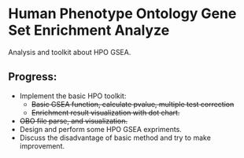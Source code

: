# Human Phenotype Ontology Gene Set Enrichment Analyze

Analysis and toolkit about HPO GSEA.

## Progress:

- Implement the basic HPO toolkit:
    + <del>Basic GSEA function, calculate pvalue, multiple test correction</del>
    + <del>Enrichment result visualization with dot chart.</del>
- <del>OBO file parse, and visualization.</del>
- Design and perform some HPO GSEA expriments.
- Discuss the disadvantage of basic method and try to make improvement.
